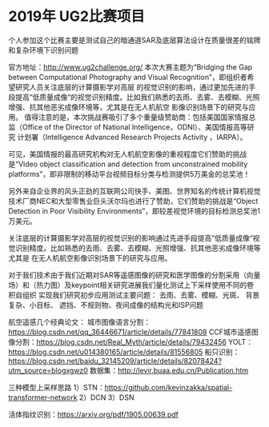 
# 2019年 UG2比赛项目

个人参加这个比赛主要是测试自己的暗通道SAR及底层算法设计在质量很差的铭牌和复杂环境下识别问题

官方地址：http://www.ug2challenge.org/
本次大赛主题为“Bridging the Gap between Computational Photography and Visual Recognition”，即组织者希望研究人员关注底层的计算摄影学对高层
的视觉识别的影响，通过更加先进的手段提高“低质量成像“的视觉识别精度。比如我们熟悉的去雨、去雾、去模糊、光照增强、抗其他恶劣成像环境等，尤其是在无人机航空
影像识别场景下的研究与应用。
值得注意的是，本次挑战赛吸引了多个重量级赞助商：包括美国国家情报总监（Office of the Director of National Intelligence，ODNI）、美国情报高等研究
计划署（Intelligence Advanced Research Projects Activity ，IARPA）。

可见，美国情报的最高研究机构对无人机航空影像的重视程度它们赞助的挑战是“Video object classification and detection from unconstrained 
mobility platforms”，即非限制的移动平台视频目标分类与检测提供5万美金的总奖池！



另外来自企业界的风头正劲的互联网公司快手、美图、世界知名的传统计算机视觉技术厂商NEC和大型零售业巨头沃尔玛也进行了赞助，它们赞助的挑战是“Object 
Detection in Poor Visibility Environments”，即较差视觉环境的目标检测总奖池1万美元。


关注底层的计算摄影学对高层的视觉识别的影响通过先进手段提高“低质量成像“视觉识别精度。比如熟悉的去雨、去雾、去模糊、光照增强、抗其他恶劣成像环境等尤其是
在无人机航空影像识别场景下的研究与应用。

对于我们技术由于我们近期对SAR等遥感图像的研究和医学图像的分割采用（向量场）和（热力图）及keypoint相关研究进展我们量化测试上下采样使用不同的卷积自组织
实现我们研究初步应用测试主要问题：
  去雨、去雾、模糊、光斑、 背景复杂、小目标、 遮挡、不规则物、夜间成像的结构光和ISP问题
  
  
 航空遥感几个经典论文：
    城市图像语言分割：https://blog.csdn.net/qq_36446671/article/details/77841808
    CCF城市遥感图像分割：https://blog.csdn.net/Real_Myth/article/details/79432456
    YOLT：https://blog.csdn.net/u014380165/article/details/81556805
    船只识别：https://blog.csdn.net/baidu_32145209/article/details/82078424?utm_source=blogxgwz0
    数据集：http://levir.buaa.edu.cn/Publication.htm
    
 三种模型上采样思路
    1）STN：https://github.com/kevinzakka/spatial-transformer-network
    2）DCN
    3）DSN
    
活体指纹识别：https://arxiv.org/pdf/1905.00639.pdf 
    

